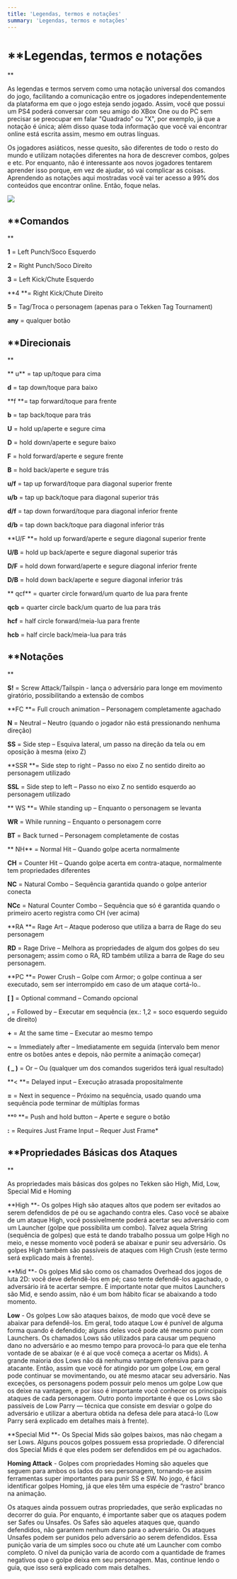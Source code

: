 ```yaml
---
title: 'Legendas, termos e notações'
summary: 'Legendas, termos e notações'
---
```

# **Legendas, termos e notações**



As legendas e termos servem como uma notação universal dos comandos do jogo, facilitando a comunicação entre os jogadores independentemente da plataforma em que o jogo esteja sendo jogado. Assim, você que possui um PS4 poderá conversar com seu amigo do XBox One ou do PC sem precisar se preocupar em falar "Quadrado" ou "X", por exemplo, já que a notação é única; além disso quase toda informação que você vai encontrar online está escrita assim, mesmo em outras línguas.

 Os jogadores asiáticos, nesse quesito, são diferentes de todo o resto do mundo e utilizam notações diferentes na hora de descrever combos, golpes e etc. Por enquanto, não é interessante aos novos jogadores tentarem aprender isso porque, em vez de ajudar, só vai complicar as coisas. Aprendendo as notações aqui mostradas você vai ter acesso a 99% dos conteúdos que encontrar online. Então, foque nelas.



![](images/tekkenstick.jpg)



## **Comandos**



**1** = Left Punch/Soco Esquerdo 

**2** = Right Punch/Soco Direito 

**3** = Left Kick/Chute Esquerdo 

**4 **= Right Kick/Chute Direito 

**5** = Tag/Troca o personagem (apenas para o Tekken Tag Tournament)

**any** = qualquer botão



## **Direcionais**

**u** = tap up/toque para cima 

**d** = tap down/toque para baixo 

**f **= tap forward/toque para frente

**b** = tap back/toque para trás 

**U** = hold up/aperte e segure cima

**D** = hold down/aperte e segure baixo 

**F** = hold forward/aperte e segure frente 

**B** = hold back/aperte e segure trás 

**u/f** = tap up forward/toque para diagonal superior frente 

**u/b** = tap up back/toque para diagonal superior trás 

**d/f** = tap down forward/toque para diagonal inferior frente 

**d/b** = tap down back/toque para diagonal inferior trás 

**U/F **= hold up forward/aperte e segure diagonal superior frente 

**U/B** = hold up back/aperte e segure diagonal superior trás 

**D/F** = hold down forward/aperte e segure diagonal inferior frente 

**D/B** = hold down back/aperte e segure diagonal inferior trás 

**qcf** = quarter circle forward/um quarto de lua para frente 

**qcb** = quarter circle back/um quarto de lua para trás 

**hcf** = half circle forward/meia-lua para frente 

**hcb** = half circle back/meia-lua para trás 



## **Notações**



**S!** = Screw Attack/Tailspin  - lança o adversário para longe em movimento giratório, possibilitando a extensão de combos

**FC **= Full crouch animation – Personagem completamente agachado

**N** = Neutral – Neutro (quando o jogador não está pressionando nenhuma direção)

**SS** = Side step – Esquiva lateral, um passo na direção da tela ou em oposição à mesma (eixo Z)

**SSR **= Side step to right – Passo no eixo Z no sentido direito ao personagem utilizado

**SSL** = Side step to left – Passo no eixo Z no sentido esquerdo ao personagem utilizado

**WS **= While standing up – Enquanto o personagem se levanta

**WR** = While running – Enquanto o personagem corre

**BT** = Back turned – Personagem completamente de costas

**NH** = Normal Hit – Quando golpe acerta normalmente

**CH** = Counter Hit – Quando golpe acerta em contra-ataque, normalmente tem propriedades diferentes

**NC** = Natural Combo – Sequência garantida quando o golpe anterior conecta

**NCc** = Natural Counter Combo – Sequência que só é garantida quando o primeiro acerto registra como CH (ver acima)

**RA **= Rage Art – Ataque poderoso que utiliza a barra de Rage do seu personagem

**RD** = Rage Drive – Melhora as propriedades de algum dos golpes do seu personagem; assim como o RA, RD também utiliza a barra de Rage do seu personagem.

**PC **= Power Crush – Golpe com Armor; o golpe continua a ser executado, sem ser interrompido em caso de um ataque cortá-lo.. 

**\[ ]** = Optional command – Comando opcional

**,** = Followed by – Executar em sequência (ex.: 1,2 = soco esquerdo seguido de direito)

**+** = At the same time – Executar ao mesmo tempo

**~** = Immediately after – Imediatamente em seguida (intervalo bem menor entre os botões antes e depois, não permite a animação começar)

**( _ )** = Or – Ou (qualquer um dos comandos sugeridos terá igual resultado)

**< **= Delayed input – Execução atrasada propositalmente

**\=** = Next in sequence – Próximo na sequência, usado quando uma sequência pode terminar de múltiplas formas

**º **= Push and hold button – Aperte e segure o botão

**:** = Requires Just Frame Input – Requer Just Frame*



## **Propriedades Básicas dos Ataques**

As propriedades mais básicas dos golpes no Tekken são High, Mid, Low, Special Mid e Homing



**High **- Os golpes High são ataques altos que podem ser evitados ao serem defendidos de pé ou se agachando contra eles. Caso você se abaixe de um ataque High, você possivelmente poderá acertar seu adversário com um Launcher (golpe que possibilita um combo). Talvez aquela String (sequência de golpes) que está te dando trabalho possua um golpe High no meio, e nesse momento você poderá se abaixar e punir seu adversário. Os golpes High também são passíveis de ataques com High Crush (este termo será explicado mais à frente).



**Mid **- Os golpes Mid são como os chamados Overhead dos jogos de luta 2D: você deve defendê-los em pé; caso tente defendê-los agachado, o adversário irá te acertar sempre. É importante notar que muitos Launchers são Mid, e sendo assim, não é um bom hábito ficar se abaixando a todo momento.



**Low** - Os golpes Low são ataques baixos, de modo que você deve se abaixar para defendê-los. Em geral, todo ataque Low é punível de alguma forma quando é defendido; alguns deles você pode até mesmo punir com Launchers. Os chamados Lows são utilizados para causar um pequeno dano no adversário e ao mesmo tempo para provocá-lo para que ele tenha vontade de se abaixar (e é aí que você começa a acertar os Mids). A grande maioria dos Lows não dá nenhuma vantagem ofensiva para o atacante. Então, assim que você for atingido por um golpe Low, em geral pode continuar se movimentando, ou até mesmo atacar seu adversário. Nas exceções, os personagens podem possuir pelo menos um golpe Low que os deixe na vantagem, e por isso é importante você conhecer os principais ataques de cada personagem. Outro ponto importante é que os Lows são passíveis de Low Parry — técnica que consiste em desviar o golpe do adversário e utilizar a abertura obtida na defesa dele para atacá-lo (Low Parry será explicado em detalhes mais à frente).



**Special Mid **- Os Special Mids são golpes baixos, mas não chegam a ser Lows. Alguns poucos golpes possuem essa propriedade. O diferencial dos Special Mids é que eles podem ser defendidos em pé ou agachados. 



**Homing Attack** - Golpes com propriedades Homing são aqueles que seguem para ambos os lados do seu personagem, tornando-se assim ferramentas super importantes para punir SS e SW. No jogo, é fácil identificar golpes Homing, já que eles têm uma espécie de “rastro” branco na animação. 



Os ataques ainda possuem outras propriedades, que serão explicadas no decorrer do guia. Por enquanto, é importante saber que os ataques podem ser Safes ou Unsafes. Os Safes são aqueles ataques que, quando defendidos, não garantem nenhum dano para o adversário. Os ataques Unsafes podem ser punidos pelo adversário ao serem defendidos. Essa punição varia de um simples soco ou chute até um Launcher com combo completo. O nível da punição varia de acordo com a quantidade de frames negativos que o golpe deixa em seu personagem. Mas, continue lendo o guia, que isso será explicado com mais detalhes.
